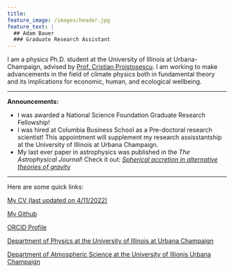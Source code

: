 ```yaml
---
title: 
feature_image: /images/header.jpg
feature_text: |
  ## Adam Bauer
  ### Graduate Research Assistant
---
```


I am a physics Ph.D. student at the University of Illinois at Urbana-Champaign, advised by [Prof. Cristian Proistosescu](https://cristi.web.illinois.edu/). I am working to make advancements in the field of climate physics both in fundamental theory and its implications for economic, human, and ecological wellbeing.

---

**Announcements:** 
- I was awarded a National Science Foundation Graduate Research Fellowship!
- I was hired at Columbia Business School as a Pre-doctoral research scientist! This appointment will supplement my research assisstantship at the University of Illinois at Urbana Champaign.
- My last ever paper in astrophysics was published in the *The Astrophysical Journal*! Check it out: [*Spherical accretion in alternative theories of gravity*](https://doi.org/10.3847/1538-4357/ac3a03)

---

Here are some quick links:

[My CV (last updated on 4/11/2022)](/files/Bauer_CV.pdf)

[My Github](https://github.com/adam-bauer-34)

[ORCID Profile](https://orcid.org/0000-0002-7471-8934)

[Department of Physics at the University of Illinois at Urbana Champaign](https://physics.illinois.edu/)

[Department of Atmospheric Science at the University of Illionis Urbana Champaign](https://atmos.illinois.edu/)
